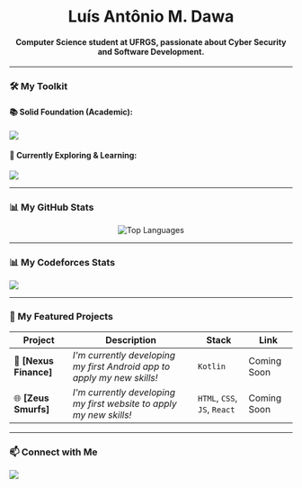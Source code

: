 <!--
<p align="center">
  <img src="URL_TO_YOUR_BANNER" alt="Banner" />
</p>
-->

<h1 align="center">Luís Antônio M. Dawa</h1>
<h4 align="center">Computer Science student at UFRGS, passionate about Cyber Security and Software Development.</h4>

---

### 🛠️ My Toolkit

<p align="left">
  <h4>📚 Solid Foundation (Academic):</h4>
  <a href="https://skillicons.dev">
    <img src="https://skillicons.dev/icons?i=python,java,git,c,cpp" />
  </a>
  
  <h4>🌱 Currently Exploring & Learning:</h4>
  <a href="https://skillicons.dev">
    <img src="https://skillicons.dev/icons?i=html,css,javascript,react,kotlin,androidstudio" />
  </a>
</p>

---

### 📊 My GitHub Stats

<p align="center">
  <img align="center" src="https://github-readme-stats.vercel.app/api/top-langs/?username=LuisDawa&layout=compact&locale=en&theme=tokyonight" alt="Top Languages" />
</p>

---

### 📊 My Codeforces Stats

<p align="left">
  <a href="https://codeforces.com/profile/LuisDawa">
    <img align="center" src="https://codeforces-readme-stats.vercel.app/api/card?username=LuisDawa&theme=tokyonight" />
  </a>
</p>

---

### 🚀 My Featured Projects

| Project | Description | Stack | Link |
|---|---|---|---|
| 📱 **[Nexus Finance]** | *I'm currently developing my first Android app to apply my new skills!* | `Kotlin` | Coming Soon |
| 🌐 **[Zeus Smurfs]** | *I'm currently developing my first website to apply my new skills!* | `HTML`, `CSS`, `JS`, `React` | Coming Soon |

---

### 📫 Connect with Me

<p align="left">
<a href="https://www.linkedin.com/in/luisdawa/" target="_blank"><img src="https://img.shields.io/badge/-LinkedIn-%230077B5?style=for-the-badge&logo=linkedin&logoColor=white" target="_blank"></a>
</p>
